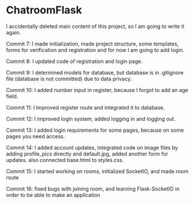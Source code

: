 # ChatroomFlask

I accidentally deleted main content of this project, so I am going to write it again.

Commit 7: I made initialization, made project structure, some templates, forms for verification and registration and for now I am going to add login.

Commit 8: I updated code of registration and login page.

Commit 9: I determined models for database, but database is in .gitignore file (database is not committed) due to data privacy.

Commit 10: I added number input in register, because I forgot to add an age field.

Commit 11: I Improved register route and integrated it to database.

Commit 12: I improved login system, added logging in and logging out.

Commit 13: I added login requirements for some pages, because on some pages you need access.

Commit 14: I added account updates, integrated code on image files by adding profile_pics directly and default.jpg, added another form for updates. also connected base.html to styles.css.

 Commit 15: I started working on rooms, initialized SocketIO, and made room route
 
Commit 16: fixed bugs with joining room, and learning Flask-SocketIO in order to be able to make an application